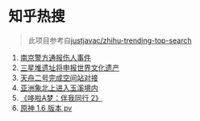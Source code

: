 # 知乎热搜

> 此项目参考自[justjavac/zhihu-trending-top-search](https://github.com/justjavac/zhihu-trending-top-search/blob/main/utils.ts)

<!-- BEGIN -->
  <!-- 最后更新时间:Sun May 30 2021 15:20:58 GMT+0000 (Coordinated Universal Time) -->
  1. [南京警方通报伤人事件](https://www.zhihu.com/search?q=南京新街口)
1. [三星堆遗址将申报世界文化遗产](https://www.zhihu.com/search?q=三星堆)
1. [天舟二号完成空间站对接](https://www.zhihu.com/search?q=天舟二号)
1. [亚洲象北上进入玉溪境内](https://www.zhihu.com/search?q=亚洲象)
1. [《哆啦A梦：伴我同行 2》](https://www.zhihu.com/search?q=哆啦A梦：伴我同行2)
1. [原神 1.6 版本 pv](https://www.zhihu.com/search?q=原神)
  <!-- END -->
